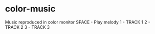 color-music
===========

Music reproduced in color monitor
SPACE - Play melody
1 - TRACK 1 
2 - TRACK 2 
3 - TRACK 3
